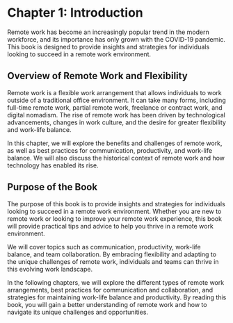 Chapter 1: Introduction
=======================

Remote work has become an increasingly popular trend in the modern workforce, and its importance has only grown with the COVID-19 pandemic. This book is designed to provide insights and strategies for individuals looking to succeed in a remote work environment.

Overview of Remote Work and Flexibility
---------------------------------------

Remote work is a flexible work arrangement that allows individuals to work outside of a traditional office environment. It can take many forms, including full-time remote work, partial remote work, freelance or contract work, and digital nomadism. The rise of remote work has been driven by technological advancements, changes in work culture, and the desire for greater flexibility and work-life balance.

In this chapter, we will explore the benefits and challenges of remote work, as well as best practices for communication, productivity, and work-life balance. We will also discuss the historical context of remote work and how technology has enabled its rise.

Purpose of the Book
-------------------

The purpose of this book is to provide insights and strategies for individuals looking to succeed in a remote work environment. Whether you are new to remote work or looking to improve your remote work experience, this book will provide practical tips and advice to help you thrive in a remote work environment.

We will cover topics such as communication, productivity, work-life balance, and team collaboration. By embracing flexibility and adapting to the unique challenges of remote work, individuals and teams can thrive in this evolving work landscape.

In the following chapters, we will explore the different types of remote work arrangements, best practices for communication and collaboration, and strategies for maintaining work-life balance and productivity. By reading this book, you will gain a better understanding of remote work and how to navigate its unique challenges and opportunities.

